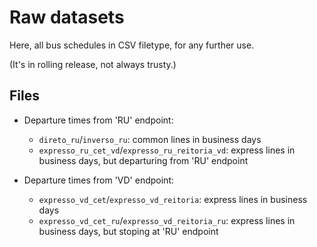 # Raw datasets

Here, all bus schedules in CSV filetype, for any further use.

(It's in rolling release, not always trusty.)

## Files

- Departure times from 'RU' endpoint:
  - ```direto_ru```/```inverso_ru```: common lines in business days
  - ```expresso_ru_cet_vd```/```expresso_ru_reitoria_vd```: express lines in business days, but departuring from 'RU' endpoint

- Departure times from 'VD' endpoint:
  - ```expresso_vd_cet```/```expresso_vd_reitoria```: express lines in business days
  - ```expresso_vd_cet_ru```/```expresso_vd_reitoria_ru```: express lines in business days, but stoping at 'RU' endpoint
